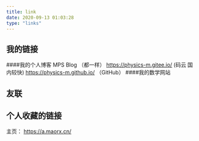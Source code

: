 ```yaml
---
title: link
date: 2020-09-13 01:03:28
type: "links"
---
```

## 我的链接
####我的个人博客 MPS Blog （都一样）
https://physics-m.gitee.io/ (码云 国内较快)
https://physics-m.github.io/ （GitHub）
####我的数学网站
## 友联

## 个人收藏的链接
主页： https://a.maorx.cn/